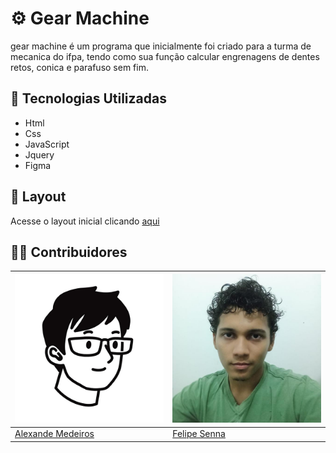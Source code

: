 # ⚙ Gear Machine 

gear machine é um programa que inicialmente foi criado para a turma de mecanica do ifpa, tendo como sua função calcular engrenagens de dentes retos, conica e parafuso sem fim.

## 🔹 Tecnologias Utilizadas 
- Html
- Css
- JavaScript
- Jquery
- Figma

## 🔸 Layout
Acesse o layout inicial clicando [aqui](https://www.figma.com/file/PcWILrQq3lXYz76Jt1doqY/CM?type=design&node-id=0-1&t=1SS8n6bfvfwfOLl6-0)

## 👨‍💻 Contribuidores 
| ![foto de perfil](./.github/avatar-minimalista.png) | ![foto de perfil](./.github/felipesenna.jpeg) |
| ------------- | ------------- |
| [Alexande Medeiros](https://github.com/alexandrekosh) | [Felipe Senna](https://github.com/FelipeSenna1) |
